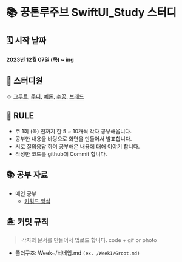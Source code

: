 #  📚 꿍톤루주브 SwiftUI_Study 스터디 
## 🗓 시작 날짜
#### 2023년 12월 07일 (목) ~ ing

## 👥 스터디원
☺️ [그루트](https://github.com/Groot-94), [주디](https://github.com/Judy-999), [예톤](https://github.com/yeeton37), [수꿍](https://github.com/Jeon-Minsu), [브래드](https://github.com/bradheo65)

## 🐳 RULE
- 주 1회 (목) 전까지 한 5 ~ 10개씩 각자 공부해옵니다.
- 공부한 내용을 바탕으로 화면을 만들어서 발표합니다.
- 서로 질의응답 하며 공부해온 내용에 대해 이야기 합니다.
- 작성한 코드를 github에 Commit 합니다.

## 📚 공부 자료 
- 메인 공부
  - [키워드 형식](https://github.com/yongbeomkwak/import-SwiftUI)

## 🏝 커밋 규칙
> 각자의 문서를 만들어서 업로드 합니다.
> code + gif or photo
- 폴더구조: Week~/닉네임.md `(ex. /Week1/Groot.md)`
